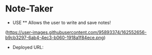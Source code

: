 # Note-Taker

* USE
** Allows the user to write and save notes!


(https://user-images.githubusercontent.com/95893374/162552656-b9cb3297-6ab4-4ec3-b060-1918a1f84ece.png)



* Deployed URL: 
